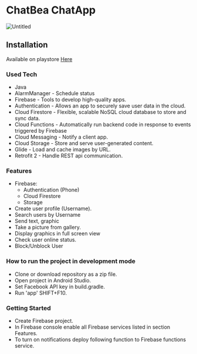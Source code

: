 # **ChatBea ChatApp**


![Untitled](https://user-images.githubusercontent.com/56362412/185650181-45d657be-4674-4abc-a820-1119e79e8979.png)


## Installation
Available on playstore [Here](https://play.google.com/store/apps/details?id=com.dhruv.hello)


### Used Tech
* Java
* AlarmManager - Schedule status
* Firebase - Tools to develop high-quality apps.
* Authentication - Allows an app to securely save user data in the cloud.
* Cloud Firestore - Flexible, scalable NoSQL cloud database to store and sync data.
* Cloud Functions - Automatically run backend code in response to events triggered by Firebase
* Cloud Messaging - Notify a client app.
* Cloud Storage - Store and serve user-generated content.
* Glide - Load and cache images by URL.
* Retrofit 2 - Handle REST api communication.

### Features
* Firebase:
  - Authentication (Phone)
  - Cloud Firestore
  - Storage
* Create user profile (Username).
* Search users by Username
* Send text, graphic
* Take a picture from gallery.
* Display graphics in full screen view
* Check user online status.
* Block/Unblock User


### How to run the project in development mode
* Clone or download repository as a zip file.
* Open project in Android Studio.
* Set Facebook API key in build.gradle.
* Run 'app' SHIFT+F10.

### Getting Started
* Create Firebase project.
* In Firebase console enable all Firebase services listed in section Features.
* To turn on notifications deploy following function to Firebase functions service.



 
